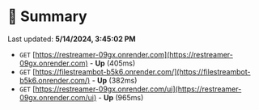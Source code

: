 # 📖 Summary
Last updated: **5/14/2024, 3:45:02 PM**

- `GET` [https://restreamer-09gx.onrender.com](https://restreamer-09gx.onrender.com) - **Up** (405ms)
- `GET` [https://filestreambot-b5k6.onrender.com/](https://filestreambot-b5k6.onrender.com/) - **Up** (382ms)
- `GET` [https://restreamer-09gx.onrender.com/ui](https://restreamer-09gx.onrender.com/ui) - **Up** (965ms)
